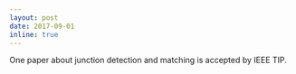 ```yaml
---
layout: post
date: 2017-09-01
inline: true
---
```

One paper about junction detection and matching is accepted by IEEE TIP.